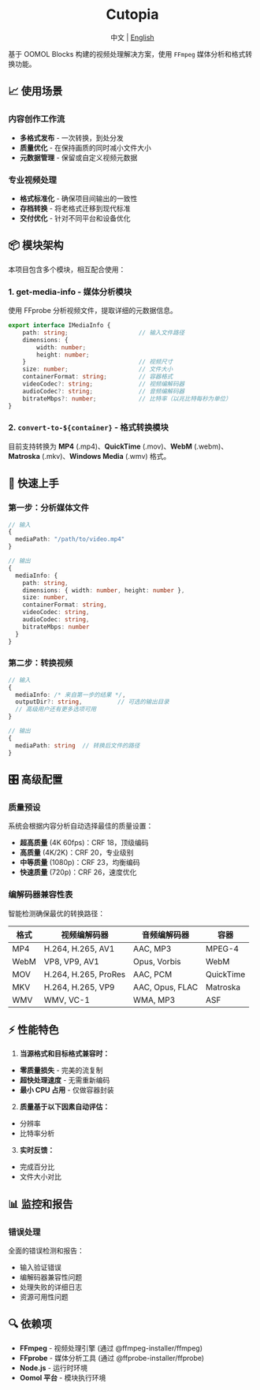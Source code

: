 <div align=center>
  <h1>Cutopia</h1>
  <p>中文 | <a href="./README.md">English</a></p>
</div>

基于 OOMOL Blocks 构建的视频处理解决方案，使用 `FFmpeg` 媒体分析和格式转换功能。

## 📈 使用场景

### 内容创作工作流
- **多格式发布** - 一次转换，到处分发
- **质量优化** - 在保持画质的同时减小文件大小
- **元数据管理** - 保留或自定义视频元数据

### 专业视频处理
- **格式标准化** - 确保项目间输出的一致性
- **存档转换** - 将老格式迁移到现代标准
- **交付优化** - 针对不同平台和设备优化

## 📦 模块架构

本项目包含多个模块，相互配合使用：

### 1. **get-media-info** - 媒体分析模块
使用 FFprobe 分析视频文件，提取详细的元数据信息。

```ts
export interface IMediaInfo {
    path: string;                    // 输入文件路径
    dimensions: {
        width: number;
        height: number;
    }                                // 视频尺寸
    size: number;                    // 文件大小
    containerFormat: string;         // 容器格式
    videoCodec?: string;             // 视频编解码器
    audioCodec?: string;             // 音频编解码器
    bitrateMbps?: number;            // 比特率（以兆比特每秒为单位）
}
```

### 2. `convert-to-${container}` - 格式转换模块

目前支持转换为 **MP4** (.mp4)、**QuickTime** (.mov)、**WebM** (.webm)、**Matroska** (.mkv)、**Windows Media** (.wmv) 格式。

## 🚀 快速上手

### 第一步：分析媒体文件
```typescript
// 输入
{
  mediaPath: "/path/to/video.mp4"
}

// 输出
{
  mediaInfo: {
    path: string,
    dimensions: { width: number, height: number },
    size: number,
    containerFormat: string,
    videoCodec: string,
    audioCodec: string,
    bitrateMbps: number
  }
}
```

### 第二步：转换视频
```typescript
// 输入
{
  mediaInfo: /* 来自第一步的结果 */,
  outputDir?: string,          // 可选的输出目录
  // 高级用户还有更多选项可用
}

// 输出
{
  mediaPath: string  // 转换后文件的路径
}
```

## 🎛️ 高级配置

### 质量预设
系统会根据内容分析自动选择最佳的质量设置：

- **超高质量** (4K 60fps)：CRF 18，顶级编码
- **高质量** (4K/2K)：CRF 20，专业级别
- **中等质量** (1080p)：CRF 23，均衡编码
- **快速质量** (720p)：CRF 26，速度优化

### 编解码器兼容性表
智能检测确保最优的转换路径：

| 格式 | 视频编解码器 | 音频编解码器 | 容器 |
|------|-------------|-------------|------|
| MP4  | H.264, H.265, AV1 | AAC, MP3 | MPEG-4 |
| WebM | VP8, VP9, AV1 | Opus, Vorbis | WebM |
| MOV  | H.264, H.265, ProRes | AAC, PCM | QuickTime |
| MKV  | H.264, H.265, VP9 | AAC, Opus, FLAC | Matroska |
| WMV  | WMV, VC-1 | WMA, MP3 | ASF |

## ⚡ 性能特色

1. **当源格式和目标格式兼容时：**
- **零质量损失** - 完美的流复制
- **超快处理速度** - 无需重新编码
- **最小 CPU 占用** - 仅做容器封装

2. **质量基于以下因素自动评估：**
- 分辨率
- 比特率分析

3. **实时反馈：**
- 完成百分比
- 文件大小对比

## 📊 监控和报告

### 错误处理
全面的错误检测和报告：
- 输入验证错误
- 编解码器兼容性问题
- 处理失败的详细日志
- 资源可用性问题

## 🔍 依赖项

- **FFmpeg** - 视频处理引擎 (通过 @ffmpeg-installer/ffmpeg)
- **FFprobe** - 媒体分析工具 (通过 @ffprobe-installer/ffprobe)
- **Node.js** - 运行时环境
- **Oomol 平台** - 模块执行环境
